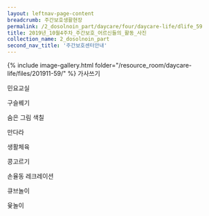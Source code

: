 ```yaml
--- 
layout: leftnav-page-content 
breadcrumb: 주간보호생활현장 
permalink: /2_dosolnoin_part/daycare/four/daycare-life/dlife_59
title: 2019년_10월4주차_주간보호_어르신들의_활동_사진
collection_name: 2_dosolnoin_part
second_nav_title: '주간보호센터안내' 
---
```

{% include image-gallery.html folder="/resource_room/daycare-life/files/201911-59/" %}
가사쓰기

민요교실

구슬꿰기

숨은 그림 색칠

만다라

생활체육

콩고르기

손율동 레크레이션

큐브놀이

윷놀이